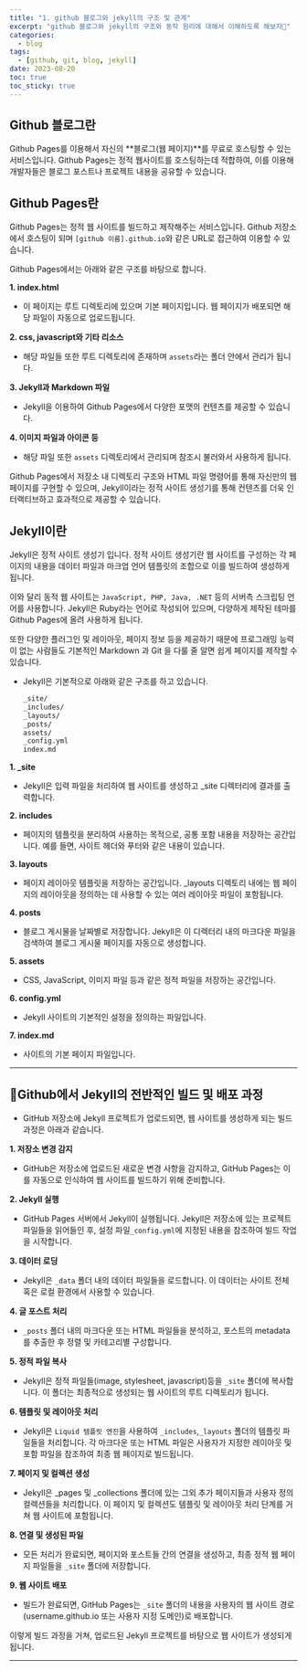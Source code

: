 ```yaml
---
title: "1. github 블로그와 jekyll의 구조 및 관계"
excerpt: "github 블로그와 jekyll의 구조와 동작 원리에 대해서 이해하도록 해보자🐣"
categories: 
  - blog
tags:
  - [github, git, blog, jekyll]
date: 2023-08-20
toc: true
toc_sticky: true
---
```

## Github 블로그란
Github Pages를 이용해서 자신의 **블로그(웹 페이지)**를 무료로 호스팅할 수 있는 서비스입니다.
Github Pages는 정적 웹사이트를 호스팅하는데 적합하여, 이를 이용해 개발자들은 블로그 포스트나 프로젝트 내용을 공유할 수 있습니다.

## Github Pages란 
Github Pages는 정적 웹 사이트를 빌드하고 제작해주는 서비스입니다. 
Github 저장소에서 호스팅이 되며 `[github 이름].github.io`와 같은 URL로 
접근하여 이용할 수 있습니다. 

Github Pages에서는 아래와 같은 구조를 바탕으로 합니다.

**1. index.html**
  - 이 페이지는 루트 디렉토리에 있으며 기본 페이지입니다. 웹 페이지가 배포되면 해당 파일이 자동으로 업로드됩니다.
 
**2. css, javascript와 기타 리소스**
  - 해당 파일들 또한 루트 디렉토리에 존재하며 `assets`라는 폴더 안에서 관리가 됩니다.

**3. Jekyll과 Markdown 파일**
  - Jekyll을 이용하여 Github Pages에서 다양한 포맷의 컨텐츠를 제공할 수 있습니다.

**4. 이미지 파일과 아이콘 등**
  - 해당 파일 또한 `assets` 디렉토리에서 관리되며 참조시 불러와서 사용하게 됩니다.


Github Pages에서 저장소 내 디렉토리 구조와 HTML 파일 명령어를 통해 자신만의 웹 페이지를 구현할 수 있으며, 
Jekyll이라는 정적 사이트 생성기를 통해 컨텐츠를 더욱 인터랙티브하고 효과적으로 제공할 수 있습니다.

## Jekyll이란
Jekyll은 정적 사이트 생성기 입니다. 정적 사이트 생성기란 웹 사이트를 구성하는 각 페이지의 내용을 데이터 파일과 마크업 언어 템플릿의 조합으로 이를 빌드하여 생성하게 됩니다.

이와 달리 동적 웹 사이트는 `JavaScript, PHP, Java, .NET` 등의 서버측 스크립팅 언어를 사용합니다. Jekyll은 Ruby라는 언어로 작성되어 있으며, 다양하게 제작된 테마를 
Github Pages에 올려 사용하게 됩니다. 

또한 다양한 플러그인 및 레이아웃, 페이지 정보 등을 제공하기 때문에 프로그래밍 능력이 없는 사람들도 기본적인 Markdown 과 Git
을 다룰 줄 알면 쉽게 페이지를 제작할 수 있습니다.

- Jekyll은 기본적으로 아래와 같은 구조를 하고 있습니다.
  ```html
  _site/
  _includes/
  _layouts/
  _posts/
  assets/
  _config.yml
  index.md
  ```

**1. _site**
  - Jekyll은 입력 파일을 처리하여 웹 사이트를 생성하고 _site 디렉터리에 결과를 출력합니다.

**2. includes**
  - 페이지의 템플릿을 분리하여 사용하는 목적으로, 공통 포함 내용을 저장하는 공간입니다. 예를 들면, 사이트 헤더와 푸터와 같은 내용이 있습니다.

**3. layouts**
  - 페이지 레이아웃 템플릿을 저장하는 공간입니다. _layouts 디렉토리 내에는 웹 페이지의 레이아웃을 정의하는 데 사용할 수 있는 여러 레이아웃 파일이 포함됩니다.

**4. posts**
  - 블로그 게시물을 날짜별로 저장합니다. Jekyll은 이 디렉터리 내의 마크다운 파일을 검색하여 블로그 게시물 페이지를 자동으로 생성합니다.

**5. assets**
  - CSS, JavaScript, 이미지 파일 등과 같은 정적 파일을 저장하는 공간입니다.

**6. config.yml**
  - Jekyll 사이트의 기본적인 설정을 정의하는 파일입니다.

**7. index.md**
  - 사이트의 기본 페이지 파일입니다.

---

## 🐤Github에서 Jekyll의 전반적인 빌드 및 배포 과정
- GitHub 저장소에 Jekyll 프로젝트가 업로드되면, 웹 사이트를 생성하게 되는 빌드 과정은 아래과 같습니다.

**1. 저장소 변경 감지**
  - GitHub은 저장소에 업로드된 새로운 변경 사항을 감지하고, GitHub Pages는 이를 자동으로 인식하여 웹 사이트를 빌드하기 위해 준비합니다.

**2. Jekyll 실행**
  - GitHub Pages 서버에서 Jekyll이 실행됩니다. Jekyll은 저장소에 있는 프로젝트 파일들을 읽어들인 후, 설정 파일`_config.yml`에 지정된 내용을 참조하여 빌드 작업을 시작합니다.

**3. 데이터 로딩**
  - Jekyll은 `_data` 폴더 내의 데이터 파일들을 로드합니다. 이 데이터는 사이트 전체 혹은 로컬 환경에서 사용할 수 있습니다.

**4. 글 포스트 처리**
  - `_posts` 폴더 내의 마크다운 또는 HTML 파일들을 분석하고, 포스트의 metadata를 추출한 후 정렬 및 카테고리별 구성합니다.

**5. 정적 파일 복사**
  - Jekyll은 정적 파일들(image, stylesheet, javascript)등을 `_site` 폴더에 복사합니다. 이 폴더는 최종적으로 생성되는 웹 사이트의 루트 디렉토리가 됩니다.

**6. 템플릿 및 레이아웃 처리**
  - Jekyll은 `Liquid 템플릿 엔진`을 사용하여 `_includes`,`_layouts` 폴더의 템플릿 파일들을 처리합니다. 각 마크다운 또는 HTML 파일은 사용자가 지정한 레이아웃 및 포함 파일을 참조하여 최종 웹 페이지로 빌드됩니다.

**7. 페이지 및 컬렉션 생성**
  - Jekyll은 _pages 및 _collections 폴더에 있는 그외 추가 페이지들과 사용자 정의 컬렉션들을 처리합니다. 이 페이지 및 컬렉션도 템플릿 및 레이아웃 처리 단계를 거쳐 웹 사이트에 포함됩니다.

**8. 연결 및 생성된 파일**
  - 모든 처리가 완료되면, 페이지와 포스트들 간의 연결을 생성하고, 최종 정적 웹 페이지 파일들을 `_site` 폴더에 저장합니다.

**9. 웹 사이트 배포**
  - 빌드가 완료되면, GitHub Pages는 `_site` 폴더의 내용을 사용자의 웹 사이트 경로(username.github.io 또는 사용자 지정 도메인)로 배포합니다.

이렇게 빌드 과정을 거쳐, 업로드된 Jekyll 프로젝트를 바탕으로 웹 사이트가 생성되게 됩니다.

---
